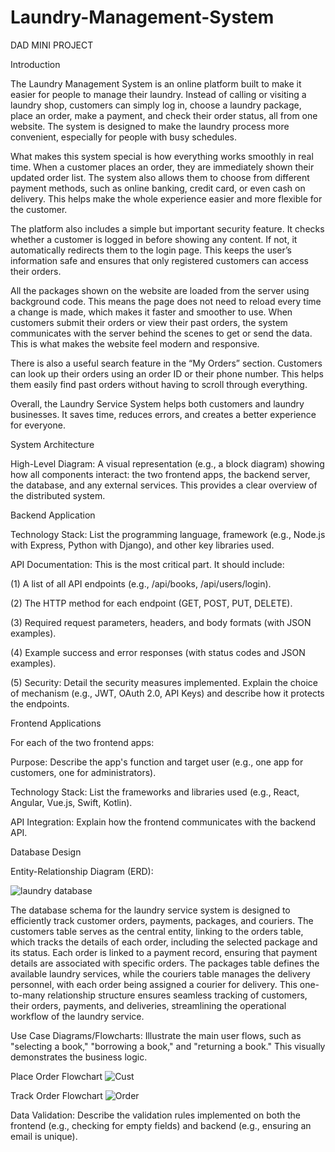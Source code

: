 
# Laundry-Management-System
DAD MINI PROJECT

Introduction

The Laundry Management System is an online platform built to make it easier for people to manage their laundry. Instead of calling or visiting a laundry shop, customers can simply log in, choose a laundry package, place an order, make a payment, and check their order status, all from one website. The system is designed to make the laundry process more convenient, especially for people with busy schedules.

What makes this system special is how everything works smoothly in real time. When a customer places an order, they are immediately shown their updated order list. The system also allows them to choose from different payment methods, such as online banking, credit card, or even cash on delivery. This helps make the whole experience easier and more flexible for the customer.

The platform also includes a simple but important security feature. It checks whether a customer is logged in before showing any content. If not, it automatically redirects them to the login page. This keeps the user’s information safe and ensures that only registered customers can access their orders.

All the packages shown on the website are loaded from the server using background code. This means the page does not need to reload every time a change is made, which makes it faster and smoother to use. When customers submit their orders or view their past orders, the system communicates with the server behind the scenes to get or send the data. This is what makes the website feel modern and responsive.

There is also a useful search feature in the “My Orders” section. Customers can look up their orders using an order ID or their phone number. This helps them easily find past orders without having to scroll through everything.

Overall, the Laundry Service System helps both customers and laundry businesses. It saves time, reduces errors, and creates a better experience for everyone.



System Architecture

High-Level Diagram: A visual representation (e.g., a block diagram) showing how all components interact: the two frontend apps, the backend server, the database, and any external services. This provides a clear overview of the distributed system.

Backend Application

Technology Stack: List the programming language, framework (e.g., Node.js with Express, Python with Django), and other key libraries used.

API Documentation: This is the most critical part. It should include:

(1) A list of all API endpoints (e.g., /api/books, /api/users/login).

(2) The HTTP method for each endpoint (GET, POST, PUT, DELETE).

(3) Required request parameters, headers, and body formats (with JSON examples).

(4) Example success and error responses (with status codes and JSON examples).

(5) Security: Detail the security measures implemented. Explain the choice of mechanism (e.g., JWT, OAuth 2.0, API Keys) and describe how it protects the endpoints.


Frontend Applications

For each of the two frontend apps:

Purpose: Describe the app's function and target user (e.g., one app for customers, one for administrators).

Technology Stack: List the frameworks and libraries used (e.g., React, Angular, Vue.js, Swift, Kotlin).

API Integration: Explain how the frontend communicates with the backend API.



Database Design

Entity-Relationship Diagram (ERD):

![laundry database](https://github.com/user-attachments/assets/67de73f0-490b-48b7-be79-8420eb016c25)




The database schema for the laundry service system is designed to efficiently track customer orders, payments, packages, and couriers. The customers table serves as the central entity, linking to the orders table, which tracks the details of each order, including the selected package and its status. Each order is linked to a payment record, ensuring that payment details are associated with specific orders. The packages table defines the available laundry services, while the couriers table manages the delivery personnel, with each order being assigned a courier for delivery. This one-to-many relationship structure ensures seamless tracking of customers, their orders, payments, and deliveries, streamlining the operational workflow of the laundry service.



Use Case Diagrams/Flowcharts: Illustrate the main user flows, such as "selecting a book," "borrowing a book," and "returning a book." This visually demonstrates the business logic.

Place Order Flowchart
![Cust](https://github.com/user-attachments/assets/b39054f7-f35b-4f0d-8f5e-72e836b3bcd6)

Track Order Flowchart
![Order](https://github.com/user-attachments/assets/fcf680e1-cb26-4aba-8f86-1c8b12edafc3)

Data Validation: Describe the validation rules implemented on both the frontend (e.g., checking for empty fields) and backend (e.g., ensuring an email is unique).
